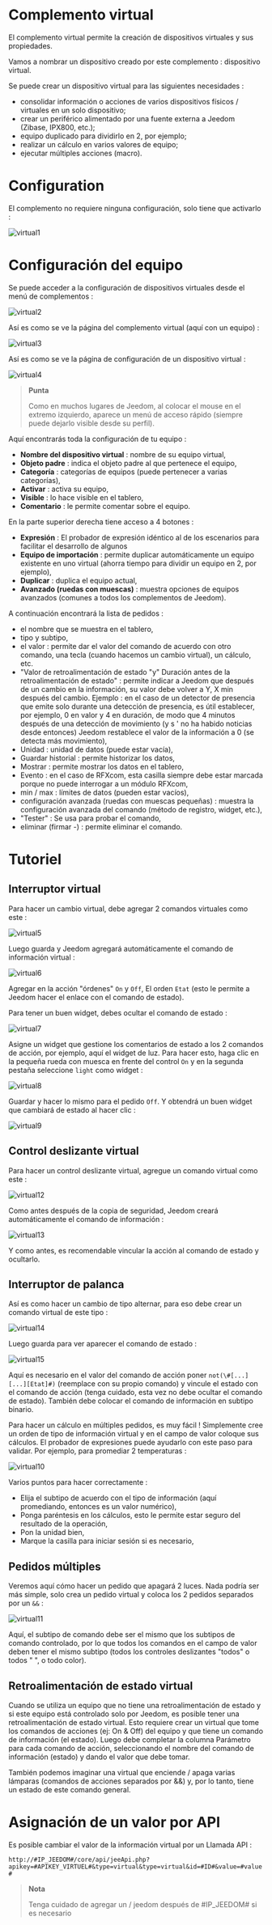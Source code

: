 # Complemento virtual

El complemento virtual permite la creación de dispositivos virtuales y sus propiedades.

Vamos a nombrar un dispositivo creado por este complemento : dispositivo virtual.

Se puede crear un dispositivo virtual para las siguientes necesidades :

-   consolidar información o acciones de varios dispositivos físicos / virtuales en un solo dispositivo;
-   crear un periférico alimentado por una fuente externa a Jeedom (Zibase, IPX800, etc.);
-   equipo duplicado para dividirlo en 2, por ejemplo;
-   realizar un cálculo en varios valores de equipo;
-   ejecutar múltiples acciones (macro).

# Configuration

El complemento no requiere ninguna configuración, solo tiene que activarlo :

![virtual1](../images/virtual1.png)

# Configuración del equipo

Se puede acceder a la configuración de dispositivos virtuales desde el menú de complementos :

![virtual2](../images/virtual2.png)

Así es como se ve la página del complemento virtual (aquí con un equipo) :

![virtual3](../images/virtual3.png)

Así es como se ve la página de configuración de un dispositivo virtual :

![virtual4](../images/virtual4.png)

> **Punta**
>
> Como en muchos lugares de Jeedom, al colocar el mouse en el extremo izquierdo, aparece un menú de acceso rápido (siempre puede dejarlo visible desde su perfil).

Aquí encontrarás toda la configuración de tu equipo :

-   **Nombre del dispositivo virtual** : nombre de su equipo virtual,
-   **Objeto padre** : indica el objeto padre al que pertenece el equipo,
-   **Categoría** : categorías de equipos (puede pertenecer a varias categorías),
-   **Activar** : activa su equipo,
-   **Visible** : lo hace visible en el tablero,
-   **Comentario** : le permite comentar sobre el equipo.

En la parte superior derecha tiene acceso a 4 botones :

-   **Expresión** : El probador de expresión idéntico al de los escenarios para facilitar el desarrollo de algunos
-   **Equipo de importación** : permite duplicar automáticamente un equipo existente en uno virtual (ahorra tiempo para dividir un equipo en 2, por ejemplo),
-   **Duplicar** : duplica el equipo actual,
-   **Avanzado (ruedas con muescas)** : muestra opciones de equipos avanzados (comunes a todos los complementos de Jeedom).

A continuación encontrará la lista de pedidos :

-   el nombre que se muestra en el tablero,
-   tipo y subtipo,
-   el valor : permite dar el valor del comando de acuerdo con otro comando, una tecla (cuando hacemos un cambio virtual), un cálculo, etc.
-   "Valor de retroalimentación de estado "y" Duración antes de la retroalimentación de estado" : permite indicar a Jeedom que después de un cambio en la información, su valor debe volver a Y, X min después del cambio. Ejemplo : en el caso de un detector de presencia que emite solo durante una detección de presencia, es útil establecer, por ejemplo, 0 en valor y 4 en duración, de modo que 4 minutos después de una detección de movimiento (y s ' no ha habido noticias desde entonces) Jeedom restablece el valor de la información a 0 (se detecta más movimiento),
-   Unidad : unidad de datos (puede estar vacía),
-   Guardar historial : permite historizar los datos,
-   Mostrar : permite mostrar los datos en el tablero,
-   Evento : en el caso de RFXcom, esta casilla siempre debe estar marcada porque no puede interrogar a un módulo RFXcom,
-   min / max : límites de datos (pueden estar vacíos),
-   configuración avanzada (ruedas con muescas pequeñas) : muestra la configuración avanzada del comando (método de registro, widget, etc.),
-   "Tester" : Se usa para probar el comando,
-   eliminar (firmar -) : permite eliminar el comando.

# Tutoriel

## Interruptor virtual

Para hacer un cambio virtual, debe agregar 2 comandos virtuales como este :

![virtual5](../images/virtual5.png)

Luego guarda y Jeedom agregará automáticamente el comando de información virtual :

![virtual6](../images/virtual6.png)

Agregar en la acción "órdenes" ``On`` y ``Off``, El orden ``Etat`` (esto le permite a Jeedom hacer el enlace con el comando de estado).

Para tener un buen widget, debes ocultar el comando de estado :

![virtual7](../images/virtual7.png)

Asigne un widget que gestione los comentarios de estado a los 2 comandos de acción, por ejemplo, aquí el widget de luz. Para hacer esto, haga clic en la pequeña rueda con muesca en frente del control ``On`` y en la segunda pestaña seleccione ``light`` como widget :

![virtual8](../images/virtual8.png)

Guardar y hacer lo mismo para el pedido ``Off``. Y obtendrá un buen widget que cambiará de estado al hacer clic :

![virtual9](../images/virtual9.png)

## Control deslizante virtual

Para hacer un control deslizante virtual, agregue un comando virtual como este :

![virtual12](../images/virtual12.png)

Como antes después de la copia de seguridad, Jeedom creará automáticamente el comando de información :

![virtual13](../images/virtual13.png)

Y como antes, es recomendable vincular la acción al comando de estado y ocultarlo.

## Interruptor de palanca

Así es como hacer un cambio de tipo alternar, para eso debe crear un comando virtual de este tipo :

![virtual14](../images/virtual14.png)

Luego guarda para ver aparecer el comando de estado :

![virtual15](../images/virtual15.png)

Aquí es necesario en el valor del comando de acción poner ``not(\#[...][...][Etat]#)`` (reemplace con su propio comando) y vincule el estado con el comando de acción (tenga cuidado, esta vez no debe ocultar el comando de estado). También debe colocar el comando de información en subtipo binario.

Para hacer un cálculo en múltiples pedidos, es muy fácil ! Simplemente cree un orden de tipo de información virtual y en el campo de valor coloque sus cálculos. El probador de expresiones puede ayudarlo con este paso para validar. Por ejemplo, para promediar 2 temperaturas :

![virtual10](../images/virtual10.png)

Varios puntos para hacer correctamente :

-   Elija el subtipo de acuerdo con el tipo de información (aquí promediando, entonces es un valor numérico),
-   Ponga paréntesis en los cálculos, esto le permite estar seguro del resultado de la operación,
-   Pon la unidad bien,
-   Marque la casilla para iniciar sesión si es necesario,



## Pedidos múltiples


Veremos aquí cómo hacer un pedido que apagará 2 luces. Nada podría ser más simple, solo crea un pedido virtual y coloca los 2 pedidos separados por un ``&&`` :

![virtual11](../images/virtual11.png)

Aquí, el subtipo de comando debe ser el mismo que los subtipos de comando controlado, por lo que todos los comandos en el campo de valor deben tener el mismo subtipo (todos los controles deslizantes "todos" o todos " ", o todo color).

## Retroalimentación de estado virtual

Cuando se utiliza un equipo que no tiene una retroalimentación de estado y si este equipo está controlado solo por Jeedom, es posible tener una retroalimentación de estado virtual. Esto requiere crear un virtual que tome los comandos de acciones (ej: On & Off) del equipo y que tiene un comando de información (el estado). Luego debe completar la columna Parámetro para cada comando de acción, seleccionando el nombre del comando de información (estado) y dando el valor que debe tomar.

También podemos imaginar una virtual que enciende / apaga varias lámparas (comandos de acciones separados por &&) y, por lo tanto, tiene un estado de este comando general.

# Asignación de un valor por API

Es posible cambiar el valor de la información virtual por un
Llamada API :

``http://#IP_JEEDOM#/core/api/jeeApi.php?apikey=#APIKEY_VIRTUEL#&type=virtual&type=virtual&id=#ID#&value=#value#``

> **Nota**
>
> Tenga cuidado de agregar un / jeedom después de \#IP\_JEEDOM\# si es necesario
